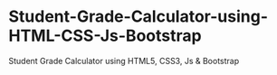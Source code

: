# Student-Grade-Calculator-using-HTML-CSS-Js-Bootstrap
Student Grade Calculator using HTML5, CSS3, Js & Bootstrap
